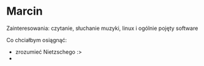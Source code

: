 # Marcin

Zainteresowania: czytanie, słuchanie muzyki, linux i ogólnie pojęty software

 Co chciałbym osiągnąć:
 - zrozumieć Nietzschego :>
 - 